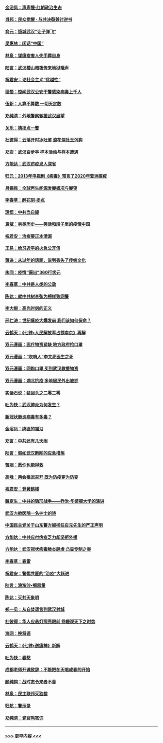 #### [金浴凤：声声慢‧红朝政治生态](../pages/nsc993/n11899553.md?t=02280131) 
#### [肖邦：民众觉醒 · 与共决裂兼讨逆书](../pages/nsc993/n11898435.md?t=02280131) 
#### [俞元：饿城武汉“让子弹飞”](../pages/nsc993/n11898344.md?t=02280131) 
#### [吴惠林：闲话“中国”](../pages/nsc993/n11898182.md?t=02280131) 
#### [林泉：谋瘟疫害人失手葬自身](../pages/nsc993/n11897892.md?t=02280131) 
#### [陆言：武汉楼山暗夜传来地狱嚎声](../pages/nsc993/n11897033.md?t=02280131) 
#### [祝君安：论社会主义“优越性”](../pages/nsc993/n11897005.md?t=02280131) 
#### [理悟：惊闻武汉公安干警感染病毒上千人](../pages/nsc993/n11896947.md?t=02280131) 
#### [伍新：人算不算数 一切天定数](../pages/nsc993/n11893372.md?t=02280131) 
#### [郑纯清：外地警察驰援武汉展望](../pages/nsc993/n11893115.md?t=02280131) 
#### [关乐：猜拐点一瞥](../pages/nsc993/n11893020.md?t=02280131) 
#### [杜彼得：云落开时冰吐鉴 浪花深处玉沉钩](../pages/nsc993/n11892107.md?t=02280131) 
#### [郑岩：武汉百步亭 样本活动与样本遭遇](../pages/nsc993/n11892310.md?t=02280131) 
#### [方能达：武汉疠疫发人深省](../pages/nsc993/n11891376.md?t=02280131) 
#### [归元：2013年电视剧《病毒》预言了2020年亚洲瘟疫](../pages/nsc993/n11891126.md?t=02280131) 
#### [吕锡民：全球再生能源发展概况与展望](../pages/nsc993/n11890613.md?t=02280131) 
#### [李春草：醉花阴·拐点](../pages/nsc993/n11890567.md?t=02280131) 
#### [理悟：中共当自毙](../pages/nsc993/n11890559.md?t=02280131) 
#### [袁斌：另类历史——笑话和段子里的疫情中国](../pages/nsc993/n11889243.md?t=02280131) 
#### [祝君安：治疫要正本清源](../pages/nsc993/n11889085.md?t=02280131) 
#### [王易：给习近平的火急公开信](../pages/nsc993/n11888225.md?t=02280131) 
#### [萧进：从过年的话题，说到丢失了传统文化](../pages/nsc993/n11887732.md?t=02280131) 
#### [朱同：疫情“逼出”360行状元](../pages/nsc993/n11887678.md?t=02280131) 
#### [李春草：中共是人类的公敌](../pages/nsc993/n11887656.md?t=02280131) 
#### [陈达：就中共树李弦为榜样致网警](../pages/nsc993/n11887625.md?t=02280131) 
#### [李大眼：高光时刻的正义](../pages/nsc993/n11887585.md?t=02280131) 
#### [邢仁涛：世纪瘟疫大爆发前 我们该如何保命？](../pages/nsc993/n11887535.md?t=02280131) 
#### [云鹤天：《七律▪人民解放军占领南京》再解](../pages/nsc993/n11887524.md?t=02280131) 
#### [双元漫画：医疗物资紧缺 地方政府抢口罩](../pages/nsc993/n11884744.md?t=02280131) 
#### [双元漫画：“吹哨人”李文亮医生之死](../pages/nsc993/n11884705.md?t=02280131) 
#### [双元漫画：网购口罩 买到武汉救援物资](../pages/nsc993/n11884670.md?t=02280131) 
#### [双元漫画：湖北抗疫 多地居民外出被抓](../pages/nsc993/n11884643.md?t=02280131) 
#### [实话石说：猛回头之二零二零](../pages/nsc993/n11883968.md?t=02280131) 
#### [吐为快：武汉肺炎为何发生？](../pages/nsc993/n11882180.md?t=02280131) 
#### [新冠状肺炎病毒有多毒？](../pages/nsc993/n11881790.md?t=02280131) 
#### [金浴凤：绑匪的猫泪](../pages/nsc993/n11880664.md?t=02280131) 
#### [郑言：中共还有几天闹](../pages/nsc993/n11880645.md?t=02280131) 
#### [陆言：假如武汉断网的应急措施](../pages/nsc993/n11880619.md?t=02280131) 
#### [苦胆：愿你也能得救](../pages/nsc993/n11880601.md?t=02280131) 
#### [高峰：两会推迟召开  既为防疫更为防变](../pages/nsc993/n11879977.md?t=02280131) 
#### [祝君安：登黄鹤楼](../pages/nsc993/n11880583.md?t=02280131) 
#### [魏京生：中共的隐形战争——乔治‧华盛顿大学的演讲](../pages/nsc993/n11879765.md?t=02280131) 
#### [武汉方舱医院一名护士的诗](../pages/nsc993/n11878480.md?t=02280131) 
#### [中国民主党关于山东警方抓捕任自元先生的严正声明](../pages/nsc993/n11877506.md?t=02280131) 
#### [方能达：中共应付疠疫乏力却坚拒外援](../pages/nsc993/n11877497.md?t=02280131) 
#### [方能达：武汉冠状病毒肺炎肆虐 凸显专制之害](../pages/nsc993/n11877475.md?t=02280131) 
#### [李春草：春雷](../pages/nsc993/n11876287.md?t=02280131) 
#### [祝君安：警惕共匪的“治疫”大跃进](../pages/nsc993/n11876084.md?t=02280131) 
#### [陆言：浪淘沙•细思量](../pages/nsc993/n11876071.md?t=02280131) 
#### [陈达：灭共天象明](../pages/nsc993/n11876063.md?t=02280131) 
#### [郑一见：从自焚谎言到武汉封城](../pages/nsc993/n11875621.md?t=02280131) 
#### [杜彼得：华人应悬灯照亮跟前 卷幔观天下之时势](../pages/nsc993/n11874822.md?t=02280131) 
#### [海网：换将谣](../pages/nsc993/n11873712.md?t=02280131) 
#### [云鹤天：《七律▪送瘟神》新解](../pages/nsc993/n11873598.md?t=02280131) 
#### [吐为快：春愁](../pages/nsc993/n11872801.md?t=02280131) 
#### [成都老师开课致辞：不能把冬天唱成春的开始](../pages/nsc993/n11872653.md?t=02280131) 
#### [颜纯钩：战时态令来者不善](../pages/nsc993/n11872011.md?t=02280131) 
#### [林泉：民主联邦灭独裁](../pages/nsc993/n11870998.md?t=02280131) 
#### [归航：警示录](../pages/nsc993/n11870963.md?t=02280131) 
#### [郑纯清：党官鸣冤词](../pages/nsc993/n11870938.md?t=02280131) 

----
#### [ >>> 更早内容 <<< ](../indexes/nsc993-earlier.md)
